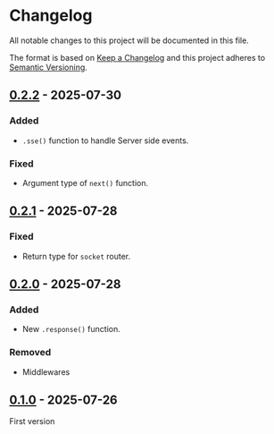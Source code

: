 # Changelog
All notable changes to this project will be documented in this file.

The format is based on [Keep a Changelog](https://keepachangelog.com/) and this
project adheres to [Semantic Versioning](https://semver.org/).

## [0.2.2] - 2025-07-30
### Added
- `.sse()` function to handle Server side events.

### Fixed
- Argument type of `next()` function.

## [0.2.1] - 2025-07-28
### Fixed
- Return type for `socket` router.

## [0.2.0] - 2025-07-28
### Added
- New `.response()` function.

### Removed
- Middlewares

## [0.1.0] - 2025-07-26
First version

[0.2.2]: https://github.com/oscarotero/galo/compare/v0.2.1...v0.2.2
[0.2.1]: https://github.com/oscarotero/galo/compare/v0.2.0...v0.2.1
[0.2.0]: https://github.com/oscarotero/galo/compare/v0.1.0...v0.2.0
[0.1.0]: https://github.com/oscarotero/galo/releases/tag/v0.1.0
